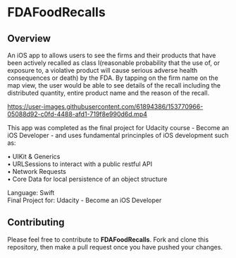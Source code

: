 # FDAFoodRecalls

## Overview
An iOS app to allows users to see the firms and their products that have been actively recalled as class I(reasonable probability that the use of, or exposure to, a violative product will cause serious adverse health consequences or death) by the FDA. By tapping on the firm name on the map view, the user would be able to see details of the recall including the distributed quantity, entire product name and the reason of the recall. 

https://user-images.githubusercontent.com/61894386/153770966-05088d92-c0fd-4488-afd1-719f8e990d6d.mp4

This app was completed as the final project for Udacity course - Become an iOS Developer - and uses fundamental princinples of iOS development such as:
 
• UIKit & Generics\
• URLSessions to interact with a public restful API\
• Network Requests\
• Core Data for local persistence of an object structure

Language: Swift\
Final Project for: Udacity - Become an iOS Developer

## Contributing
Please feel free to contribute to **FDAFoodRecalls**. Fork and clone this repository, then make a pull request once you have pushed your changes.
